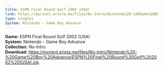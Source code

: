 ```yaml
---
title: ESPN Final Round Golf 2002 (USA)
link: https://myrient.erista.me/files/No-Intro/Nintendo%20-%20Game%20Boy%20Advance/ESPN%20Final%20Round%20Golf%202002%20(USA).zip
type: single1
System: Nintendo - Game Boy Advance
---
```

<b>Game:</b> ESPN Final Round Golf 2002 (USA)<br>
<b>System:</b> Nintendo - Game Boy Advance<br>
<b>Collection:</b> No-Intro<br>
<b>Download:</b> https://myrient.erista.me/files/No-Intro/Nintendo%20-%20Game%20Boy%20Advance/ESPN%20Final%20Round%20Golf%202002%20(USA).zip
